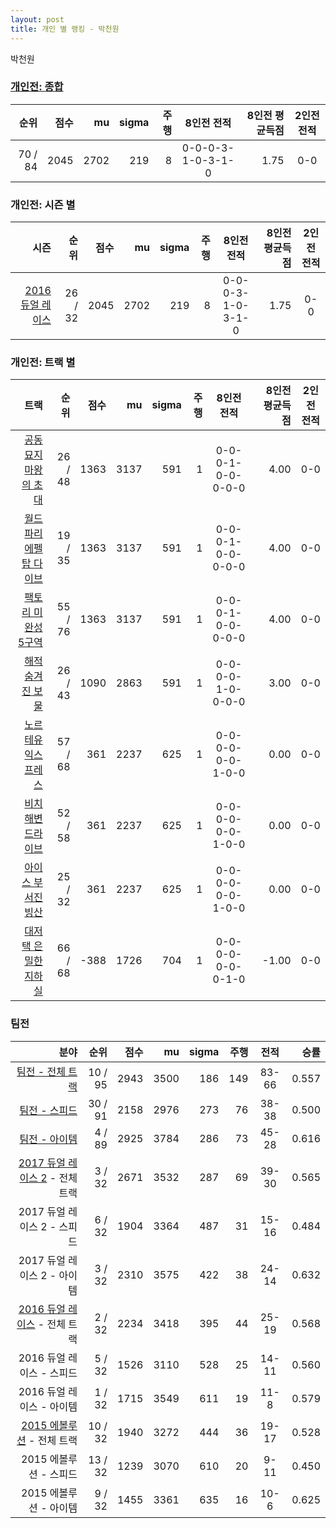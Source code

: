 ```yaml
---
layout: post
title: 개인 별 랭킹 - 박천원
---
```


박천원

### [개인전: 종합](../singles-full)

| 순위 | 점수 | mu | sigma | 주행 | 8인전 전적 | 8인전 평균득점 | 2인전 전적 |
|---:|---:|---:|---:|---:|:---:|---:|:---:|
| 70 / 84 | 2045 | 2702 | 219 | 8 | 0-0-0-3-1-0-3-1-0 | 1.75 | 0-0 |

### 개인전: 시즌 별

| 시즌 | 순위 | 점수 | mu | sigma | 주행 | 8인전 전적 | 8인전 평균득점 | 2인전 전적 |
|---:|---:|---:|---:|---:|---:|:---:|---:|:---:|
| [2016 듀얼 레이스](../singles-s2016_1) | 26 / 32 | 2045 | 2702 | 219 | 8 |  0-0-0-3-1-0-3-1-0 | 1.75 | 0-0 |

### 개인전: 트랙 별

| 트랙 | 순위 | 점수 | mu | sigma | 주행 | 8인전 전적 | 8인전 평균득점 | 2인전 전적 |
|---:|---:|---:|---:|---:|---:|:---:|---:|:---:|
| [공동묘지 마왕의 초대](../mawang) | 26 / 48 | 1363 | 3137 | 591 | 1 | 0-0-0-1-0-0-0-0-0 | 4.00 | 0-0 |
| [월드 파리 에펠탑 다이브](../eifel) | 19 / 35 | 1363 | 3137 | 591 | 1 | 0-0-0-1-0-0-0-0-0 | 4.00 | 0-0 |
| [팩토리 미완성 5구역](../district5) | 55 / 76 | 1363 | 3137 | 591 | 1 | 0-0-0-1-0-0-0-0-0 | 4.00 | 0-0 |
| [해적 숨겨진 보물](../haesumbo) | 26 / 43 | 1090 | 2863 | 591 | 1 | 0-0-0-0-1-0-0-0-0 | 3.00 | 0-0 |
| [노르테유 익스프레스](../noex) | 57 / 68 | 361 | 2237 | 625 | 1 | 0-0-0-0-0-0-1-0-0 | 0.00 | 0-0 |
| [비치 해변 드라이브](../haebyun) | 52 / 58 | 361 | 2237 | 625 | 1 | 0-0-0-0-0-0-1-0-0 | 0.00 | 0-0 |
| [아이스 부서진 빙산](../boobing) | 25 / 32 | 361 | 2237 | 625 | 1 | 0-0-0-0-0-0-1-0-0 | 0.00 | 0-0 |
| [대저택 은밀한 지하실](../jeotaek) | 66 / 68 | -388 | 1726 | 704 | 1 | 0-0-0-0-0-0-0-1-0 | -1.00 | 0-0 |

### 팀전

| 분야 | 순위 | 점수 | mu | sigma | 주행 | 전적 | 승률 |
|---:|---:|---:|---:|---:|---:|:---:|---:|
| [팀전 - 전체 트랙](../team-full) | 10 / 95 | 2943 | 3500 | 186 | 149 | 83-66 | 0.557 |
| [팀전 - 스피드](../team-speed) | 30 / 91 | 2158 | 2976 | 273 | 76 | 38-38 | 0.500 |
| [팀전 - 아이템](../team-item) | 4 / 89 | 2925 | 3784 | 286 | 73 | 45-28 | 0.616 |
| [2017 듀얼 레이스 2](../teams-t2017_1) - 전체 트랙 | 3 / 32 | 2671 | 3532 | 287 | 69 | 39-30 | 0.565 |
| 2017 듀얼 레이스 2 - 스피드 | 6 / 32 | 1904 | 3364 | 487 | 31 | 15-16 | 0.484 |
| 2017 듀얼 레이스 2 - 아이템 | 3 / 32 | 2310 | 3575 | 422 | 38 | 24-14 | 0.632 |
| [2016 듀얼 레이스](../teams-t2016_2) - 전체 트랙 | 2 / 32 | 2234 | 3418 | 395 | 44 | 25-19 | 0.568 |
| 2016 듀얼 레이스 - 스피드 | 5 / 32 | 1526 | 3110 | 528 | 25 | 14-11 | 0.560 |
| 2016 듀얼 레이스 - 아이템 | 1 / 32 | 1715 | 3549 | 611 | 19 | 11-8 | 0.579 |
| [2015 에볼루션](../teams-t2015_1) - 전체 트랙 | 10 / 32 | 1940 | 3272 | 444 | 36 | 19-17 | 0.528 |
| 2015 에볼루션 - 스피드 | 13 / 32 | 1239 | 3070 | 610 | 20 | 9-11 | 0.450 |
| 2015 에볼루션 - 아이템 | 9 / 32 | 1455 | 3361 | 635 | 16 | 10-6 | 0.625 |

